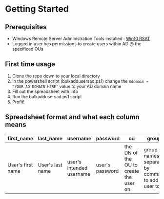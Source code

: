 # Getting Started

## Prerequisites
* Windows Remote Server Administration Tools installed : [Win10 RSAT](https://www.microsoft.com/en-us/download/details.aspx?id=45520)
* Logged in user has permissions to create users within AD @ the specificed OUs

## First time usage
1. Clone the repo down to your local directory
2. In the powershell script (bulkaddusersad.ps1) change the `$domain = "YOUR AD DOMAIN HERE"` value to your AD domain name
3. Fill out the spreadsheet with info
4. Run the bulkaddusersad.ps1 script
5. Profit!

## Spreadsheet format and what each column means
| first_name | last_name | username | password | ou | groups |
| ------ | ------ | ------ | ------ | ------ | ------ |
| User's first name | User's last name | user's intended username | user's password | the DN of the OU to create the user on | group names separated by commas, to add the user to |
